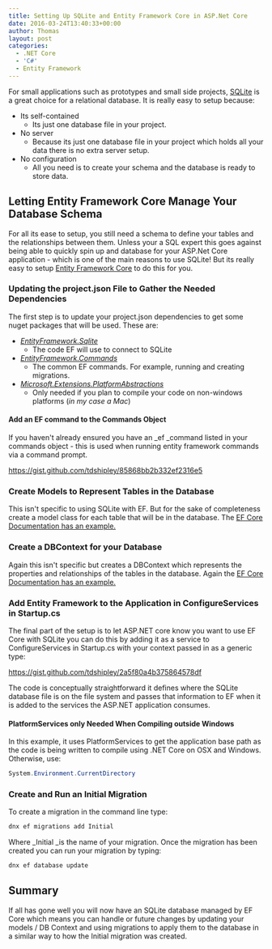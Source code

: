 ```yaml
---
title: Setting Up SQLite and Entity Framework Core in ASP.Net Core
date: 2016-03-24T13:40:33+00:00
author: Thomas
layout: post
categories:
  - .NET Core
  - 'C#'
  - Entity Framework
---
```

For small applications such as prototypes and small side projects, [SQLite](https://www.sqlite.org/whentouse.html) is a great choice for a relational database. It is really easy to setup because:

  * Its self-contained 
      * Its just one database file in your project.
  * No server 
      * Because its just one database file in your project which holds all your data there is no extra server setup.
  * No configuration 
      * All you need is to create your schema and the database is ready to store data.

## Letting Entity Framework Core Manage Your Database Schema

For all its ease to setup, you still need a schema to define your tables and the relationships between them. Unless your a SQL expert this goes against being able to quickly spin up and database for your ASP.Net Core application - which is one of the main reasons to use SQLite! But its really easy to setup [Entity Framework Core](https://github.com/aspnet/EntityFramework) to do this for you.

### Updating the project.json File to Gather the Needed Dependencies

The first step is to update your project.json dependencies to get some nuget packages that will be used. These are:

  * _[EntityFramework.Sqlite](https://www.nuget.org/packages/EntityFramework.SQLite/)_ 
      * The code EF will use to connect to SQLite
  * _[EntityFramework.Commands](https://www.nuget.org/packages/EntityFramework.Commands/7.0.0-rc1-final)_ 
      * The common EF commands. For example, running and creating migrations.
  * _[Microsoft.Extensions.PlatformAbstractions](https://www.nuget.org/packages/Microsoft.Extensions.PlatformAbstractions/1.0.0-rc1-final)_ 
      * Only needed if you plan to compile your code on non-windows platforms (_in my case a Mac_)

#### Add an EF command to the Commands Object

If you haven't already ensured you have an _ef _command listed in your commands object - this is used when running entity framework commands via a command prompt.

https://gist.github.com/tdshipley/85868bb2b332ef2316e5

### Create Models to Represent Tables in the Database

This isn't specific to using SQLite with EF. But for the sake of completeness create a model class for each table that will be in the database. The [EF Core Documentation has an example.](http://ef.readthedocs.org/en/latest/platforms/coreclr/getting-started-osx.html#create-your-model)

### Create a DBContext for your Database

Again this isn't specific but creates a DBContext which represents the properties and relationships of the tables in the database. Again the [EF Core Documentation has an example.](http://ef.readthedocs.org/en/latest/platforms/coreclr/getting-started-osx.html#create-your-model)

### Add Entity Framework to the Application in ConfigureServices in Startup.cs

The final part of the setup is to let ASP.NET core know you want to use EF Core with SQLite you can do this by adding it as a service to ConfigureServices in Startup.cs with your context passed in as a generic type:

https://gist.github.com/tdshipley/2a5f80a4b375864578df

The code is conceptually straightforward it defines where the SQLite database file is on the file system and passes that information to EF when it is added to the services the ASP.NET application consumes.

#### PlatformServices only Needed When Compiling outside Windows

In this example, it uses PlatformServices to get the application base path as the code is being written to compile using .NET Core on OSX and Windows. Otherwise, use:

```csharp
System.Environment.CurrentDirectory
```

### Create and Run an Initial Migration

To create a migration in the command line type:

```bash
dnx ef migrations add Initial
```

Where _Initial _is the name of your migration. Once the migration has been created you can run your migration by typing:

```bash
dnx ef database update
```

## Summary

If all has gone well you will now have an SQLite database managed by EF Core which means you can handle or future changes by updating your models / DB Context and using migrations to apply them to the database in a similar way to how the Initial migration was created.